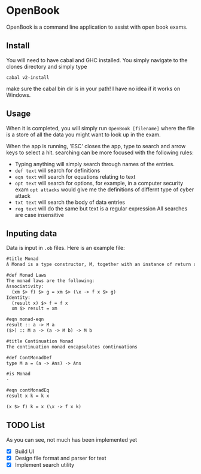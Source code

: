 # OpenBook
OpenBook is a command line application to assist with open book exams.

## Install
You will need to have cabal and GHC installed. You simply navigate to the clones directory and simply type
```
cabal v2-install
```
make sure the cabal bin dir is in your path! I have no idea if it works on Windows.

## Usage
When it is completed, you will simply run `OpenBook [filename]` where the file is
a store of all the data you might want to look up in the exam.

When the app is running, 'ESC' closes the app, type to search and arrow keys to select a hit.
searching can be more focused with the following rules:
- Typing anything will simply search through names of the entries.
- `def text` will search for definitions
- `eqn text` will search for equations relating to text
- `opt text` will search for options, for example, in a computer security exam `opt attacks` would give me the definitions of differnt type of cyber attack
- `txt text` will search the body of data entries
- `reg text` will do the same but text is a regular expression
All searches are case insensitive

## Inputing data
Data is input in `.ob` files. Here is an example file:
```md
#title Monad
A Monad is a type constructor, M, together with an instance of return and bind

#def Monad Laws
The monad laws are the following:
Associativity:
  (xm $> f) $> g = xm $> (\x -> f x $> g)
Identity:
  (result x) $> f = f x
  xm $> result = xm

#eqn monad-eqn
result :: a -> M a
($>) :: M a -> (a -> M b) -> M b

#title Continuation Monad
The continuation monad encapsulates continuations

#def ContMonadDef
type M a = (a -> Ans) -> Ans

#is Monad
-

#eqn contMonadEq
result x k = k x 

(x $> f) k = x (\x -> f x k)
```

## TODO List
As you can see, not much has been implemented yet
- [X] Build UI
- [X] Design file format and parser for text
- [X] Implement search utility
